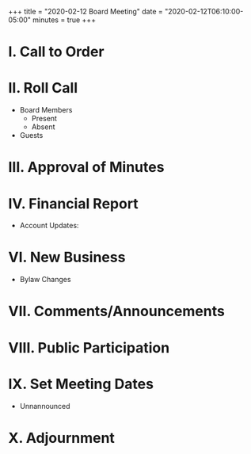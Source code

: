 +++
title = "2020-02-12 Board Meeting"
date = "2020-02-12T06:10:00-05:00"
minutes = true
+++

# I. Call to Order

# II. Roll Call

- Board Members
  - Present
    <!-- - President - George Shaw
    - Vice President - Julia Winegeart
    - Treasurer - Casey Woolfolk
    - Social Media Manager - Tonya Riepe
    - Director - Seth Etter
    - Director - Nic Wentling
    - Director - Kevin Elledge
    - Director - Michael Neth
    - Webmaster - Christen Lofland
    - Botmaster - Michael Dorian
    - Secretary, GSuite Administrator - Jacob Hobbie -->
  - Absent
- Guests

# III. Approval of Minutes

<!--
- Motion: I move to accept the minutes from our prior meeting as presented.
  - By: George Shaw
  - Second:
  - Result: Passes unopposed.
-->

# IV. Financial Report

- Account Updates:

# VI. New Business

- Bylaw Changes

# VII. Comments/Announcements

# VIII. Public Participation

# IX. Set Meeting Dates

- Unnannounced

# X. Adjournment

<!--
- Motion: I move that
  - By:
  - Second:
  - Result: Passes unopposed
-->
